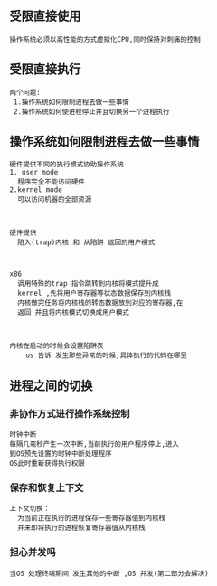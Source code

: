 ## 受限直接使用
```
操作系统必须以高性能的方式虚拟化CPU,同时保持对刺痛的控制
```
## 受限直接执行
```
两个问题:
 1.操作系统如何限制进程去做一些事情
 2.操作系统如何使进程停止并且切换另一个进程执行
```
## 操作系统如何限制进程去做一些事情
```
硬件提供不同的执行模式协助操作系统
1. user mode
  程序完全不能访问硬件
2.kernel mode
  可以访问机器的全部资源



硬件提供
  陷入(trap)内核 和 从陷阱 返回的用户模式



x86 
  调用特殊的trap 指令跳转到内核将模式提升成
  kernel ,先将用户寄存器等状态数据保存到内核栈
  内核做完任务将内核栈的转态数据放到对应的寄存器,在
  返回 并且将内核模式切换成用户模式



内核在启动的时候会设置陷阱表
    os 告诉 发生那些异常的时候,具体执行的代码在哪里 
```
## 进程之间的切换
### 非协作方式进行操作系统控制
```
时钟中断
每隔几毫秒产生一次中断,当前执行的用户程序停止,进入
到OS预先设置的时钟中断处理程序
OS此时重新获得执行权限
```
### 保存和恢复上下文
```
上下文切换：
  为当前正在执行的进程保存一些寄存器值到内核栈
  并未即将执行的进程恢复寄存器值从内核栈
```
### 担心并发吗
```
当OS 处理终端期间 发生其他的中断 ,OS 并发(第二部分会解决)


```